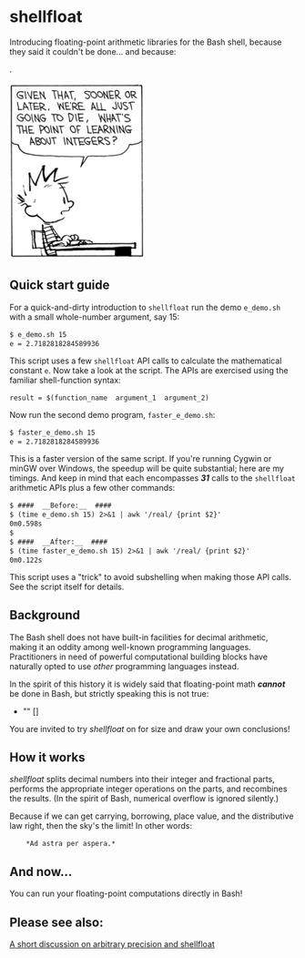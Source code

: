 # shellfloat
Introducing floating-point arithmetic libraries for the Bash shell, because
they said it couldn't be done... and because:

.

![image info](./image.png)

## Quick start guide
For a quick-and-dirty introduction to `shellfloat` run the demo `e_demo.sh` 
with a small whole-number argument, say 15:
```
$ e_demo.sh 15
e = 2.7182818284589936
```

This script uses a few `shellfloat` API calls to calculate the mathematical
constant `e`. Now take a look at the script. The APIs are exercised using 
the familiar shell-function syntax:
```
result = $(function_name  argument_1  argument_2)
```

Now run the second demo program, `faster_e_demo.sh`:
```
$ faster_e_demo.sh 15
e = 2.7182818284589936
```

This is a faster version of the same script. If you're running Cygwin or minGW
over Windows, the speedup will be quite substantial; here are my timings. And
keep in mind that each encompasses ***31*** calls to the `shellfloat` arithmetic
APIs plus a few other commands:
```
$ ####  __Before:__  ####
$ (time e_demo.sh 15) 2>&1 | awk '/real/ {print $2}'
0m0.598s
$
$ ####  __After:__  ####
$ (time faster_e_demo.sh 15) 2>&1 | awk '/real/ {print $2}'
0m0.122s
```

This script uses a "trick" to avoid subshelling when making those API 
calls. See the script itself for details.

## Background
The Bash shell does not have built-in facilities for decimal arithmetic, making
it an oddity among well-known programming languages. Practitioners in need of
powerful computational building blocks have naturally opted to use *other*
programming languages instead.

In the spirit of this history it is widely said that floating-point math 
***cannot*** be done in Bash, but strictly speaking this is not true:

+ "" []

You are invited to try _shellfloat_ on for size and draw your own conclusions!

## How it works
_shellfloat_ splits decimal numbers into their integer and fractional parts,
performs the appropriate integer operations on the parts, and recombines the results.
(In the spirit of Bash, numerical overflow is ignored silently.)

Because if we can get carrying, borrowing, place value, and the distributive
law right, then the sky's the limit! In other words:

        *Ad astra per aspera.*

## And now...
You can run your floating-point computations directly in Bash!

## Please see also:
[A short discussion on arbitrary precision and shellfloat](https://github.com/clarity20/shellfloat/wiki "arbitrary precision and shellfloat")
